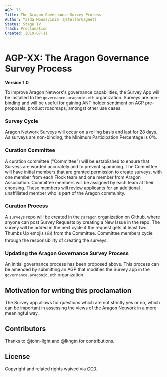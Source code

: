 ```yaml
---
AGP: 75
Title: The Aragon Governance Survey Process
Author: Yalda Mousavinia (@stellarmagnet)
Status: Stage IV
Track: Proclamation
Created: 2019-07-11
---
```



# AGP-XX: The Aragon Governance Survey Process
**Version 1.0**

To improve Aragon Network's governance capabilities, the Survey App will be installed to the `governance.aragonid.eth` organization. Surveys are non-binding and will be useful for gaining ANT holder sentiment on AGP pre-proposals, product roadmaps, amongst other use cases.

### Survey Cycle
Aragon Network Surveys will occur on a rolling basis and last for 28 days. As surveys are non-binding, the Minimum Participation Percentage is 0%.

### Curation Committee
A curation committee ("Committee") will be established to ensure that Surveys are worded accurately and to prevent spamming. The Committee will have initial members that are granted permission to create surveys, with one member from each Flock team and one member from Aragon Association. Committee members will be assigned by each team at their choosing. These members will review applicants for an additional unaffiliated member who is part of the Aragon community.

### Curation Process
A `surveys` repo will be created in the `@aragon` organization on Github, where anyone can post Survey Requests by creating a New Issue in the repo. The survey will be added in the next cycle if the request gets at least two Thumbs Up emojis (👍) from the Committee. Committee members cycle through the responsibility of creating the surveys.

### Updating the Aragon Governance Survey Process
An initial governance process has been proposed above. This process can be amended by submitting an AGP that modifies the Survey app in the `governance.aragonid.eth` organization.

## Motivation for writing this proclamation
The Survey app allows for questions which are not strictly yes or no, which can be important in assessing the views of the Aragon Network in a more meaningful way.

## Contributors
Thanks to @john-light and @lkngtn for contributions.

## License
Copyright and related rights waived via [CC0](https://creativecommons.org/publicdomain/zero/1.0/).
